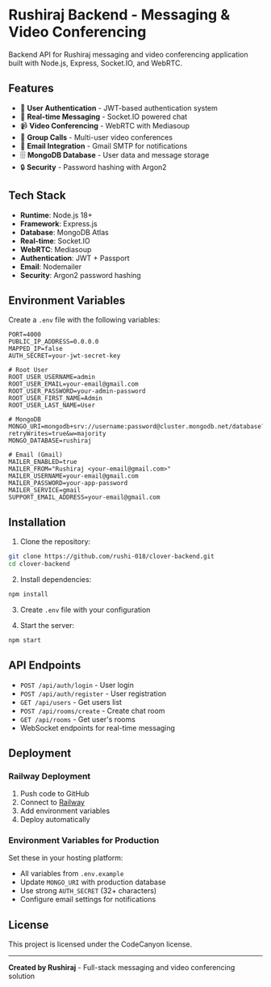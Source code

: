 # Rushiraj Backend - Messaging & Video Conferencing

Backend API for Rushiraj messaging and video conferencing application built with Node.js, Express, Socket.IO, and WebRTC.

## Features

- 🔐 **User Authentication** - JWT-based authentication system
- 💬 **Real-time Messaging** - Socket.IO powered chat
- 📹 **Video Conferencing** - WebRTC with Mediasoup
- 🎥 **Group Calls** - Multi-user video conferences
- 📧 **Email Integration** - Gmail SMTP for notifications
- 🗄️ **MongoDB Database** - User data and message storage
- 🔒 **Security** - Password hashing with Argon2

## Tech Stack

- **Runtime**: Node.js 18+
- **Framework**: Express.js
- **Database**: MongoDB Atlas
- **Real-time**: Socket.IO
- **WebRTC**: Mediasoup
- **Authentication**: JWT + Passport
- **Email**: Nodemailer
- **Security**: Argon2 password hashing

## Environment Variables

Create a `.env` file with the following variables:

```env
PORT=4000
PUBLIC_IP_ADDRESS=0.0.0.0
MAPPED_IP=false
AUTH_SECRET=your-jwt-secret-key

# Root User
ROOT_USER_USERNAME=admin
ROOT_USER_EMAIL=your-email@gmail.com
ROOT_USER_PASSWORD=your-admin-password
ROOT_USER_FIRST_NAME=Admin
ROOT_USER_LAST_NAME=User

# MongoDB
MONGO_URI=mongodb+srv://username:password@cluster.mongodb.net/database?retryWrites=true&w=majority
MONGO_DATABASE=rushiraj

# Email (Gmail)
MAILER_ENABLED=true
MAILER_FROM="Rushiraj <your-email@gmail.com>"
MAILER_USERNAME=your-email@gmail.com
MAILER_PASSWORD=your-app-password
MAILER_SERVICE=gmail
SUPPORT_EMAIL_ADDRESS=your-email@gmail.com
```

## Installation

1. Clone the repository:
```bash
git clone https://github.com/rushi-018/clover-backend.git
cd clover-backend
```

2. Install dependencies:
```bash
npm install
```

3. Create `.env` file with your configuration

4. Start the server:
```bash
npm start
```

## API Endpoints

- `POST /api/auth/login` - User login
- `POST /api/auth/register` - User registration
- `GET /api/users` - Get users list
- `POST /api/rooms/create` - Create chat room
- `GET /api/rooms` - Get user's rooms
- WebSocket endpoints for real-time messaging

## Deployment

### Railway Deployment

1. Push code to GitHub
2. Connect to [Railway](https://railway.app)
3. Add environment variables
4. Deploy automatically

### Environment Variables for Production

Set these in your hosting platform:
- All variables from `.env.example`
- Update `MONGO_URI` with production database
- Use strong `AUTH_SECRET` (32+ characters)
- Configure email settings for notifications

## License

This project is licensed under the CodeCanyon license.

---

**Created by Rushiraj** - Full-stack messaging and video conferencing solution